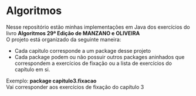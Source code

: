 # Algoritmos

Nesse repositório estão minhas implementações em Java dos exercícios do livro <strong>Algoritmos 29ª Edição de MANZANO e OLIVEIRA</strong><br>
O projeto está organizado da seguinte maneira:
<ul>
    <li>Cada capitulo corresponde a um package desse projeto</li>
    <li>
    Cada package podem ou não possuir outros packages aninhados que correspondem a exercícios de 
    fixação ou a lista de exercícios do capítulo em si.
    </li>
</ul>
Exemplo: <strong>package capitulo3.fixacao</strong><br>
Vai corresponder aos exercícios de fixação do capítulo 3
